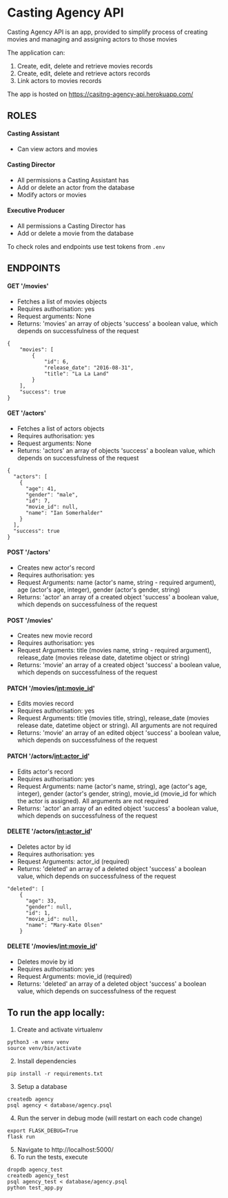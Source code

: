 # Casting Agency API

Casting Agency API is an app, provided to simplify process of creating movies and managing and assigning actors to those movies

The application can:
1. Create, edit, delete and retrieve movies records 
2. Create, edit, delete and retrieve actors records
3. Link actors to movies records

The app is hosted on https://casitng-agency-api.herokuapp.com/

## ROLES

#### Casting Assistant
- Can view actors and movies
#### Casting Director
- All permissions a Casting Assistant has
- Add or delete an actor from the database
- Modify actors or movies
#### Executive Producer
- All permissions a Casting Director has
- Add or delete a movie from the database

To check roles and endpoints use test tokens from `.env`

## ENDPOINTS

#### GET '/movies'
- Fetches a list of movies objects
- Requires authorisation: yes
- Request arguments: None
- Returns: 
'movies' an array of objects
'success' a boolean value, which depends on successfulness of the request
```
{
    "movies": [
        {
            "id": 6,
            "release_date": "2016-08-31",
            "title": "La La Land"
        }
    ],
    "success": true
}
```

#### GET '/actors'
- Fetches a list of actors objects
- Requires authorisation: yes
- Request arguments: None
- Returns: 
'actors' an array of objects
'success' a boolean value, which depends on successfulness of the request
```
{
  "actors": [
    {
      "age": 41,
      "gender": "male",
      "id": 7,
      "movie_id": null,
      "name": "Ian Somerhalder"
    }
  ],
  "success": true
}
```

#### POST '/actors'
- Creates new actor's record 
- Requires authorisation: yes
- Request Arguments: name (actor's name, string - required argument), age (actor's age, integer), gender (actor's gender, string)
- Returns: 
'actor' an array of a created object
'success' a boolean value, which depends on successfulness of the request

#### POST '/movies'
- Creates new movie record 
- Requires authorisation: yes
- Request Arguments: title (movies name, string - required argument), release_date (movies release date, datetime object or string)
- Returns: 
'movie' an array of a created object
'success' a boolean value, which depends on successfulness of the request

#### PATCH '/movies/<int:movie_id>'
- Edits movies record 
- Requires authorisation: yes
- Request Arguments: title (movies title, string), release_date (movies release date, datetime object or string). All arguments are not required
- Returns: 
'movie' an array of an edited object
'success' a boolean value, which depends on successfulness of the request

#### PATCH '/actors/<int:actor_id>'
- Edits actor's record 
- Requires authorisation: yes
- Request Arguments: name (actor's name, string), age (actor's age, integer), gender (actor's gender, string), movie_id (movie_id for which the actor is assigned). All arguments are not required
- Returns: 
'actor' an array of an edited object
'success' a boolean value, which depends on successfulness of the request

#### DELETE '/actors/<int:actor_id>'
- Deletes actor by id
- Requires authorisation: yes
- Request Arguments: actor_id (required)
- Returns: 
'deleted' an array of a deleted object
'success' a boolean value, which depends on successfulness of the request
```  
"deleted": [
    {
      "age": 33,
      "gender": null,
      "id": 1,
      "movie_id": null,
      "name": "Mary-Kate Olsen"
    }
```

#### DELETE '/movies/<int:movie_id>'
- Deletes movie by id
- Requires authorisation: yes
- Request Arguments: movie_id (required)
- Returns: 
'deleted' an array of a deleted object
'success' a boolean value, which depends on successfulness of the request


## To run the app locally:

1. Create and activate virtualenv
```
python3 -m venv venv
source venv/bin/activate
```
2. Install dependencies
```
pip install -r requirements.txt
```
3. Setup a database
```
createdb agency
psql agency < database/agency.psql
```
4. Run the server in debug mode (will restart on each code change)
```
export FLASK_DEBUG=True
flask run
```
5. Navigate to http://localhost:5000/
6. To run the tests, execute
```
dropdb agency_test
createdb agency_test
psql agency_test < database/agency.psql
python test_app.py
```
